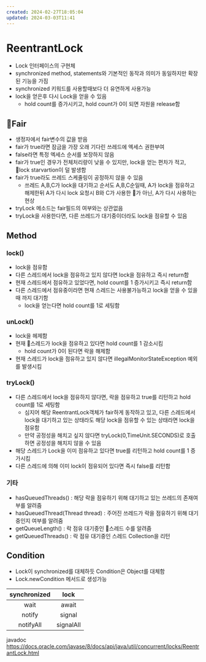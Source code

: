 ```yaml
---
created: 2024-02-27T18:05:04
updated: 2024-03-03T11:41
---
```

# ReentrantLock
- Lock 인터페이스의 구현체
- synchronized method, statements와 기본적인 동작과 의미가 동일하지만 확장된 기능을 가짐
- synchronized 키워드를 사용할때보다 더 유연하게 사용가능
- lock을 얻은후 다시 Lock을 얻을 수 있음
	- hold count를 증가시키고, hold count가 0이 되면 자원을 release함
## Fair
- 생정자에서 fair변수의 값을 받음
- fair가 true라면 잠금을 가장 오래 기다린 쓰레드에 엑세스 권한부여
- false라면 특정 엑세스 순서를 보장하지 않음
- fair가 true인 경우가 전체처리량이 낮을 수 있지만, lock을 얻는 편차가 적고, lock starvartion이 덜 발생함
- fair가 true라도 쓰레드 스케줄링이 공정하지 않을 수 있음
	- 쓰레드 A,B,C가 lock을 대기하고 순서도 A,B,C순일때, A가 lock을 점유하고 해제한뒤 A가 다시 lock 요청시 B와 C가 사용한 가 아닌, A가 다시 사용하는 현상
- tryLock 메소드는 fair필드의 여부와는 상관없음
- tryLock을 사용한다면, 다른 쓰레드가 대기중이더라도 lock을 점유할 수 있음

## Method
### lock()
- lock을 점유함
- 다른 스레드에서 lock을 점유하고 있지 않다면 lock을 점유하고 즉시 return함
- 현재 스레드에서 점유하고 있었다면, hold count를 1 증가시키고 즉시 return함
- 다른 스레드에서 점유중이라면 현재 스레드는 사용불가능하고 lock을 얻을 수 있을때 까지 대기함
	- lock을 얻는다면 hold count를 1로 세팅함
### unLock()
- lock을 헤제함
- 현재 스레드가 lock을 점유하고 있다면 hold count를 1 감소시킴
	- hold count가 0이 된다면 락을 해제함
- 현재 스레드가 lock을 점유하고 있지 않다면 illegalMonitorStateException 예외를 발생시킴

### tryLock()
- 다른 스레드에서 lock을 점유하지 않다면, 락을 점유하고 true를 리턴하고 hold count를 1로 세팅함
	- 심지어 해당 ReentrantLock객체가 fair하게 동작하고 있고, 다른 스레드에서 lock을 대기하고 있는 상태라도 해당 lock을 점유할 수 있는 상태라면 lock을 점유함
	- 만약 공정성을 해치고 싶지 않다면 tryLock(0,TimeUnit.SECONDS)로 호출하면 공정성을 해치지 않을 수 있음
- 해당 스레드가 Lock을 이미 점유하고 있다면 true를 리턴하고 hold count를 1 증가시킴
- 다른 스레드에 의해 이미 lock이 점유되어 있다면 즉시 false를 리턴함

### 기타
- hasQueuedThreads() : 해당 락을 점유하기 위해 대기하고 있는 쓰레드의 존재여부를 알려줌
- hasQueuedThread(Thread thread) : 주어진 쓰레드가 락을 점유하기 위해 대기중인지 여부를 알려줌
- getQueueLength() : 락 점유 대기중인 스레드 수를 알려줌
- getQueuedThreads() : 락 점유 대기중인 스레드 Collection을 리턴

## Condition
- Lock이 synchronized를 대체하듯 Condition은 Object를 대체함
- Lock.newCondition 메서드로 생성가능

| synchronized | lock |
| :--: | :--: |
| wait | await |
| notify | signal |
| notifyAll | signalAll |

javadoc
https://docs.oracle.com/javase/8/docs/api/java/util/concurrent/locks/ReentrantLock.html